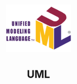<p align="center">
  <img src="0_Resources/UML.png" width="35%" height="auto" />
</p>

# <p align="center">UML</p>
